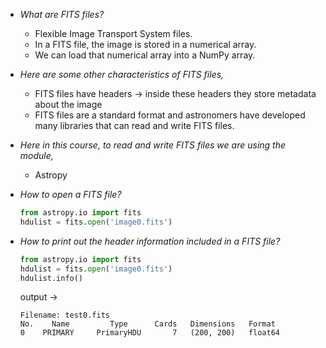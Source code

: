 - *What are FITS files?*
    - Flexible Image Transport System files.
    - In a FITS file, the image is stored in a numerical array.
    - We can load that numerical array into a NumPy array.



- *Here are some other characteristics of FITS files,*
    - FITS files have headers → inside these headers they store metadata about the image
    - FITS files are a standard format and astronomers have developed many libraries  that can read and write FITS files.



- *Here in this course, to read and write FITS files we are using the module,*
    - Astropy



- *How to open a FITS file?*
    
    ```python
    from astropy.io import fits
    hdulist = fits.open('image0.fits')
    ```
    
    
- *How to print out the header information included in a FITS file?*
    
    ```python
    from astropy.io import fits
    hdulist = fits.open('image0.fits')
    hdulist.info()
    ```
    
    
    output →
    
    ```
    Filename: test0.fits
    No.    Name         Type      Cards   Dimensions   Format
    0    PRIMARY     PrimaryHDU       7   (200, 200)   float64
    ```
